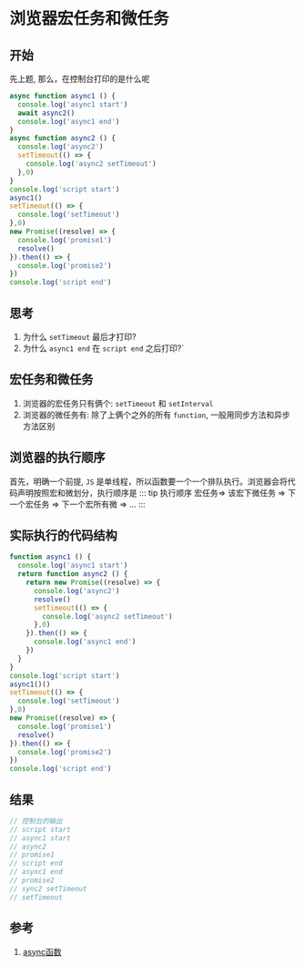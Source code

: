 # 浏览器宏任务和微任务

## 开始
先上题, 那么，在控制台打印的是什么呢
```js
async function async1 () {
  console.log('async1 start')
  await async2()
  console.log('async1 end')
}
async function async2 () {
  console.log('async2')
  setTimeout(() => {
    console.log('async2 setTimeout')
  },0)
}
console.log('script start')
async1()
setTimeout(() => {
  console.log('setTimeout')
},0)
new Promise((resolve) => {
  console.log('promise1')
  resolve()
}).then(() => {
  console.log('promise2')
})
console.log('script end')
```


## 思考

1. 为什么 `setTimeout` 最后才打印?
1. 为什么 `async1 end` 在 `script end` 之后打印?`

## 宏任务和微任务
1. 浏览器的宏任务只有俩个: `setTimeout` 和 `setInterval`
1. 浏览器的微任务有: 除了上俩个之外的所有 `function`, 一般用同步方法和异步方法区别


## 浏览器的执行顺序
首先，明确一个前提, `JS` 是单线程，所以函数要一个一个排队执行。浏览器会将代码声明按照宏和微划分，执行顺序是
::: tip 执行顺序
宏任务=> 该宏下微任务 => 下一个宏任务 => 下一个宏所有微 => ...
:::


## 实际执行的代码结构
```js
function async1 () {
  console.log('async1 start')
  return function async2 () {
    return new Promise((resolve) => {
      console.log('async2')
      resolve()
      setTimeout(() => {
        console.log('async2 setTimeout')
      },0)
    }).then(() => {
      console.log('async1 end')
    })
  }
}
console.log('script start')
async1()()
setTimeout(() => {
  console.log('setTimeout')
},0)
new Promise((resolve) => {
  console.log('promise1')
  resolve()
}).then(() => {
  console.log('promise2')
})
console.log('script end')

```



## 结果
```js
// 控制台的输出
// script start
// async1 start
// async2
// promise1
// script end
// async1 end
// promise2
// sync2 setTimeout
// setTimeout
```

## 参考
1. [async函数](https://developer.mozilla.org/zh-CN/docs/Web/JavaScript/Reference/Statements/async_function)